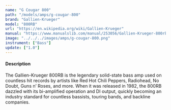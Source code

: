 ```yaml
---
name: "G Cougar 800"
path: "/models/amps/g-cougar-800"
brand: "Gallien-Krueger"
model: "800RB"
url: "https://en.wikipedia.org/wiki/Gallien-Krueger"
manual: "https://www.manualslib.com/manual/253056/Gallien-Krueger-800rb.html#manual"
image: "../../../images/amps/g-cougar-800.png"
instrument: ["Bass"]
update: ["1.0"]
---
```

#### Description
The Gallien-Krueger 800RB is the legendary solid-state bass amp used on countless hit records by artists like Red Hot Chili Peppers, Radiohead, No Doubt, Guns n’ Roses, and more. When it was released in 1982, the 800RB dazzled with its bi-amplified operation and DI output, quickly becoming an industry standard for countless bassists, touring bands, and backline companies.